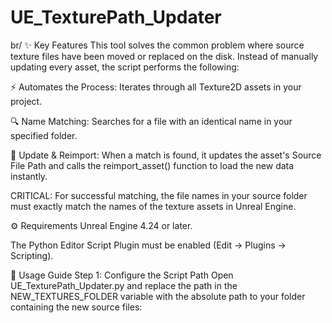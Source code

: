 # UE_TexturePath_Updater
br/
✨ Key Features
This tool solves the common problem where source texture files have been moved or replaced on the disk. Instead of manually updating every asset, the script performs the following:

⚡️ Automates the Process: Iterates through all Texture2D assets in your project.

🔍 Name Matching: Searches for a file with an identical name in your specified folder.

🔄 Update & Reimport: When a match is found, it updates the asset's Source File Path and calls the reimport_asset() function to load the new data instantly.

CRITICAL: For successful matching, the file names in your source folder must exactly match the names of the texture assets in Unreal Engine.

⚙️ Requirements
Unreal Engine 4.24 or later.

The Python Editor Script Plugin must be enabled (Edit → Plugins → Scripting).

🚀 Usage Guide
Step 1: Configure the Script Path
Open UE_TexturePath_Updater.py and replace the path in the NEW_TEXTURES_FOLDER variable with the absolute path to your folder containing the new source files:
